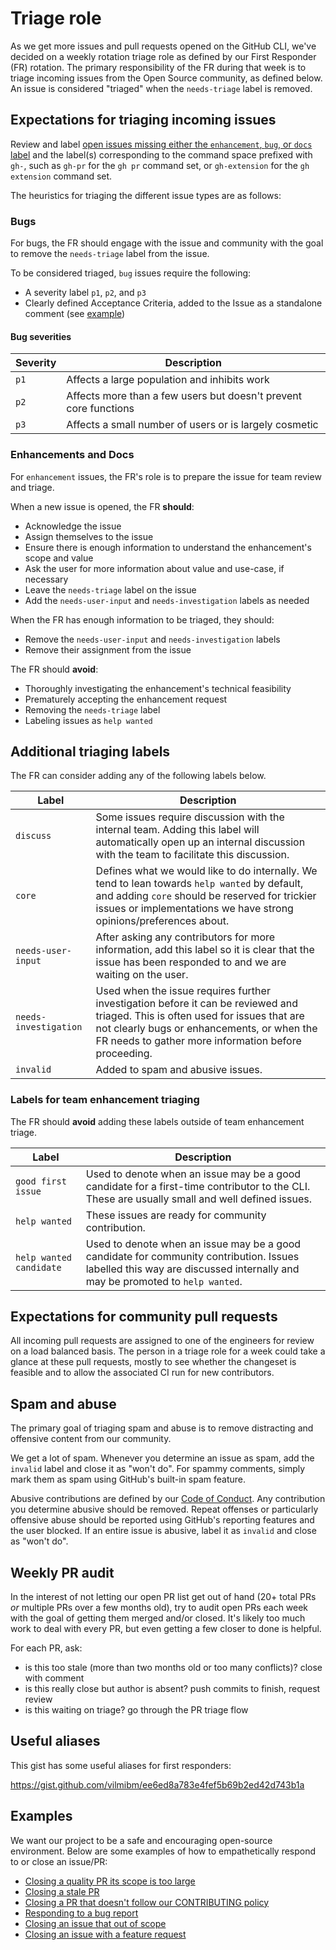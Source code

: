 # Triage role

As we get more issues and pull requests opened on the GitHub CLI, we've decided on a weekly rotation triage role as defined by our First Responder (FR) rotation. The primary responsibility of the FR during that week is to triage incoming issues from the Open Source community, as defined below. An issue is considered "triaged" when the `needs-triage` label is removed.

## Expectations for triaging incoming issues

Review and label [open issues missing either the `enhancement`, `bug`, or `docs` label](https://github.com/cli/cli/issues?q=is%3Aopen+is%3Aissue+-label%3Abug%2Cenhancement%2Cdocs+) and the label(s) corresponding to the command space prefixed with `gh-`, such as `gh-pr` for the `gh pr` command set, or `gh-extension` for the `gh extension` command set. 

The heuristics for triaging the different issue types are as follows:

### Bugs

For bugs, the FR should engage with the issue and community with the goal to remove the `needs-triage` label from the issue.

To be considered triaged, `bug` issues require the following:

- A severity label `p1`, `p2`, and `p3`
- Clearly defined Acceptance Criteria, added to the Issue as a standalone comment (see [example](https://github.com/cli/cli/issues/9469#issuecomment-2292315743))

#### Bug severities

| Severity | Description |
| - | - |
| `p1` | Affects a large population and inhibits work |
| `p2` | Affects more than a few users but doesn't prevent core functions |
| `p3` | Affects a small number of users or is largely cosmetic |

### Enhancements and Docs

For `enhancement` issues, the FR's role is to prepare the issue for team review and triage.

When a new issue is opened, the FR **should**:

- Acknowledge the issue
- Assign themselves to the issue
- Ensure there is enough information to understand the enhancement's scope and value
- Ask the user for more information about value and use-case, if necessary
- Leave the `needs-triage` label on the issue
- Add the `needs-user-input` and `needs-investigation` labels as needed

When the FR has enough information to be triaged, they should:
- Remove the `needs-user-input` and `needs-investigation` labels
- Remove their assignment from the issue

The FR should **avoid**:

- Thoroughly investigating the enhancement's technical feasibility
- Prematurely accepting the enhancement request
- Removing the `needs-triage` label
- Labeling issues as `help wanted`

## Additional triaging labels

The FR can consider adding any of the following labels below.

| Label | Description |
| - | - |
| `discuss` | Some issues require discussion with the internal team. Adding this label will automatically open up an internal discussion with the team to facilitate this discussion. |
| `core` |  Defines what we would like to do internally. We tend to lean towards `help wanted` by default, and adding `core` should be reserved for trickier issues or implementations we have strong opinions/preferences about. |
| `needs-user-input` | After asking any contributors for more information, add this label so it is clear that the issue has been responded to and we are waiting on the user. |
| `needs-investigation` | Used when the issue requires further investigation before it can be reviewed and triaged. This is often used for issues that are not clearly bugs or enhancements, or when the FR needs to gather more information before proceeding. |
| `invalid` | Added to spam and abusive issues. |

### Labels for team enhancement triaging

The FR should **avoid** adding these labels outside of team enhancement triage.

| Label | Description |
| - | - |
| `good first issue` | Used to denote when an issue may be a good candidate for a first-time contributor to the CLI. These are usually small and well defined issues. |
| `help wanted` | These issues are ready for community contribution. |
| `help wanted candidate` | Used to denote when an issue may be a good candidate for community contribution. Issues labelled this way are discussed internally and may be promoted to `help wanted`. |

## Expectations for community pull requests

All incoming pull requests are assigned to one of the engineers for review on a load balanced basis.
The person in a triage role for a week could take a glance at these pull requests, mostly to see whether
the changeset is feasible and to allow the associated CI run for new contributors.

## Spam and abuse

The primary goal of triaging spam and abuse is to remove distracting and offensive content from our community.

We get a lot of spam. Whenever you determine an issue as spam, add the `invalid` label and close it as "won't do". For spammy comments, simply mark them as spam using GitHub's built-in spam feature.

Abusive contributions are defined by our [Code of Conduct](../.github/CODE-OF-CONDUCT.md). Any contribution you determine abusive should be removed. Repeat offenses or particularly offensive abuse should be reported using GitHub's reporting features and the user blocked. If an entire issue is abusive, label it as `invalid` and close as "won't do".

## Weekly PR audit

In the interest of not letting our open PR list get out of hand (20+ total PRs _or_ multiple PRs
over a few months old), try to audit open PRs each week with the goal of getting them merged and/or
closed. It's likely too much work to deal with every PR, but even getting a few closer to done is
helpful.

For each PR, ask:

- is this too stale (more than two months old or too many conflicts)? close with comment
- is this really close but author is absent? push commits to finish, request review
- is this waiting on triage? go through the PR triage flow

## Useful aliases

This gist has some useful aliases for first responders:

https://gist.github.com/vilmibm/ee6ed8a783e4fef5b69b2ed42d743b1a

## Examples

We want our project to be a safe and encouraging open-source environment. Below are some examples
of how to empathetically respond to or close an issue/PR:

- [Closing a quality PR its scope is too large](https://github.com/cli/cli/pull/1161)
- [Closing a stale PR](https://github.com/cli/cli/pull/557#issuecomment-639077269)
- [Closing a PR that doesn't follow our CONTRIBUTING policy](https://github.com/cli/cli/pull/864)
- [Responding to a bug report](https://github.com/desktop/desktop/issues/9195#issuecomment-592243129)
- [Closing an issue that out of scope](https://github.com/cli/cli/issues/777#issuecomment-612926229)
- [Closing an issue with a feature request](https://github.com/desktop/desktop/issues/9722#issuecomment-625461766)

